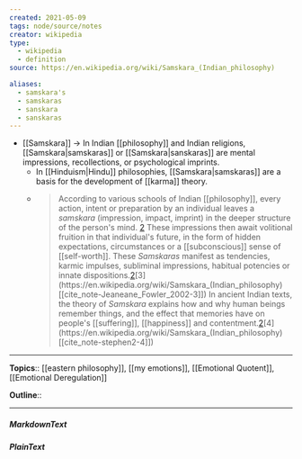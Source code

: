 ```yaml
---
created: 2021-05-09
tags: node/source/notes
creator: wikipedia
type:
  - wikipedia
  - definition
source: https://en.wikipedia.org/wiki/Samskara_(Indian_philosophy)

aliases:
  - samskara's
  - samskaras
  - sanskara
  - sanskaras
---
```


- [[Samskara]] -> In Indian [[philosophy]] and Indian religions, [[Samskara|samskaras]] or [[Samskara|sanskaras]] are mental impressions, recollections, or psychological imprints. 
	- In [[Hinduism|Hindu]] philosophies, [[Samskara|samskaras]] are a basis for the development of [[karma]] theory.
	- > According to various schools of Indian [[philosophy]], every action, intent or preparation by an individual leaves a _samskara_ (impression, impact, imprint) in the deeper structure of the person's mind. [2](https://en.wikipedia.org/wiki/Samskara_(Indian_philosophy)[[cite_note-ian-2]]) These impressions then await volitional fruition in that individual's future, in the form of hidden expectations, circumstances or a [[subconscious]] sense of [[self-worth]]. These _Samskaras_ manifest as tendencies, karmic impulses, subliminal impressions, habitual potencies or innate dispositions.[2](https://en.wikipedia.org/wiki/Samskara_(Indian_philosophy)[[cite_note-ian-2]])[3](https://en.wikipedia.org/wiki/Samskara_(Indian_philosophy)[[cite_note-Jeaneane_Fowler_2002-3]]) In ancient Indian texts, the theory of _Samskara_ explains how and why human beings remember things, and the effect that memories have on people's [[suffering]], [[happiness]] and contentment.[2](https://en.wikipedia.org/wiki/Samskara_(Indian_philosophy)[[cite_note-ian-2]])[4](https://en.wikipedia.org/wiki/Samskara_(Indian_philosophy)[[cite_note-stephen2-4]])

---

**Topics**::  [[eastern philosophy]], [[my emotions]], [[Emotional Quotent]], [[Emotional Deregulation]]

**Outline**::

--- 
##### MarkdownText

##### PlainText